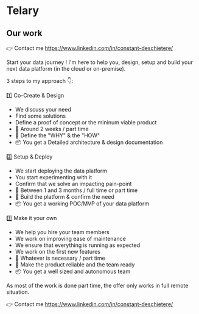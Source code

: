 # Telary

## Our work

👉 Contact me https://www.linkedin.com/in/constant-deschietere/

Start your data journey !
I'm here to help you, design, setup and build your next data platform (in the cloud or on-premise).

3 steps to my approach 👇:

 1️⃣ Co-Create & Design

* We discuss your need
* Find some solutions
* Define a proof of concept or the mininum viable product
* 📅 Around 2 weeks / part time
* 🎯 Define the "WHY" & the "HOW"
* 📦 You get a Detailed architecture & design documentation

 2️⃣ Setup & Deploy

* We start deploying the data platform
* You start experimenting with it
* Confirm that we solve an impacting pain-point
* 📅 Between 1 and 3 months / full time or part time
* 🎯 Build the platform & confirm the need
* 📦 You get a working POC/MVP of your data platform

 3️⃣ Make it your own

* We help you hire your team members
* We work on improving ease of maintenance
* We ensure that everything is running as expected
* We work on the first new features
* 📅 Whatever is necessary / part time
* 🎯 Make the product reliable and the team ready
* 📦 You get a well sized and autonomous team


As most of the work is done part time, the offer only works in full remote situation.

👉 Contact me https://www.linkedin.com/in/constant-deschietere/
